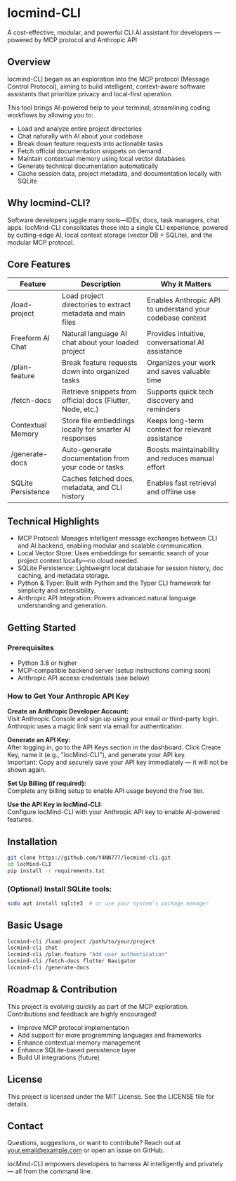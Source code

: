 # locmind-CLI

A cost-effective, modular, and powerful CLI AI assistant for developers — powered by MCP protocol and Anthropic API

## Overview

locmind-CLI began as an exploration into the MCP protocol (Message Control Protocol), aiming to build intelligent, context-aware software assistants that prioritize privacy and local-first operation.

This tool brings AI-powered help to your terminal, streamlining coding workflows by allowing you to:

- Load and analyze entire project directories
- Chat naturally with AI about your codebase
- Break down feature requests into actionable tasks
- Fetch official documentation snippets on demand
- Maintain contextual memory using local vector databases
- Generate technical documentation automatically
- Cache session data, project metadata, and documentation locally with SQLite

## Why locmind-CLI?

Software developers juggle many tools—IDEs, docs, task managers, chat apps. locMind-CLI consolidates these into a single CLI experience, powered by cutting-edge AI, local context storage (vector DB + SQLite), and the modular MCP protocol.

## Core Features

| Feature              | Description                                               | Why it Matters                                      |
|---------------------|-----------------------------------------------------------|-----------------------------------------------------|
| /load-project        | Load project directories to extract metadata and main files | Enables Anthropic API to understand your codebase context |
| Freeform AI Chat     | Natural language AI chat about your loaded project        | Provides intuitive, conversational AI assistance    |
| /plan-feature        | Break feature requests down into organized tasks          | Organizes your work and saves valuable time         |
| /fetch-docs          | Retrieve snippets from official docs (Flutter, Node, etc.)| Supports quick tech discovery and reminders         |
| Contextual Memory    | Store file embeddings locally for smarter AI responses    | Keeps long-term context for relevant assistance     |
| /generate-docs       | Auto-generate documentation from your code or tasks       | Boosts maintainability and reduces manual effort    |
| SQLite Persistence   | Caches fetched docs, metadata, and CLI history            | Enables fast retrieval and offline use              |

## Technical Highlights

- MCP Protocol: Manages intelligent message exchanges between CLI and AI backend, enabling modular and scalable communication.
- Local Vector Store: Uses embeddings for semantic search of your project context locally—no cloud needed.
- SQLite Persistence: Lightweight local database for session history, doc caching, and metadata storage.
- Python & Typer: Built with Python and the Typer CLI framework for simplicity and extensibility.
- Anthropic API Integration: Powers advanced natural language understanding and generation.

## Getting Started

### Prerequisites

- Python 3.8 or higher
- MCP-compatible backend server (setup instructions coming soon)
- Anthropic API access credentials (see below)

### How to Get Your Anthropic API Key

**Create an Anthropic Developer Account:**  
Visit Anthropic Console and sign up using your email or third-party login. Anthropic uses a magic link sent via email for authentication.

**Generate an API Key:**  
After logging in, go to the API Keys section in the dashboard. Click Create Key, name it (e.g., "locMind-CLI"), and generate your API key.  
Important: Copy and securely save your API key immediately — it will not be shown again.

**Set Up Billing (if required):**  
Complete any billing setup to enable API usage beyond the free tier.

**Use the API Key in locMind-CLI:**  
Configure locMind-CLI with your Anthropic API key to enable AI-powered features.

## Installation

```bash
git clone https://github.com/Y4NN777/locmind-cli.git
cd locMind-CLI
pip install -r requirements.txt
```

### (Optional) Install SQLite tools:
```bash
sudo apt install sqlite3  # or use your system's package manager
```

## Basic Usage

```bash
locmind-cli /load-project /path/to/your/project
locmind-cli chat
locmind-cli /plan-feature "Add user authentication"
locmind-cli /fetch-docs flutter Navigator
locmind-cli /generate-docs
```

## Roadmap & Contribution

This project is evolving quickly as part of the MCP exploration. Contributions and feedback are highly encouraged!

- Improve MCP protocol implementation
- Add support for more programming languages and frameworks
- Enhance contextual memory management
- Enhance SQLite-based persistence layer
- Build UI integrations (future)

## License

This project is licensed under the MIT License. See the LICENSE file for details.

## Contact

Questions, suggestions, or want to contribute? Reach out at your.email@example.com or open an issue on GitHub.

locMind-CLI empowers developers to harness AI intelligently and privately — all from the command line.
````
